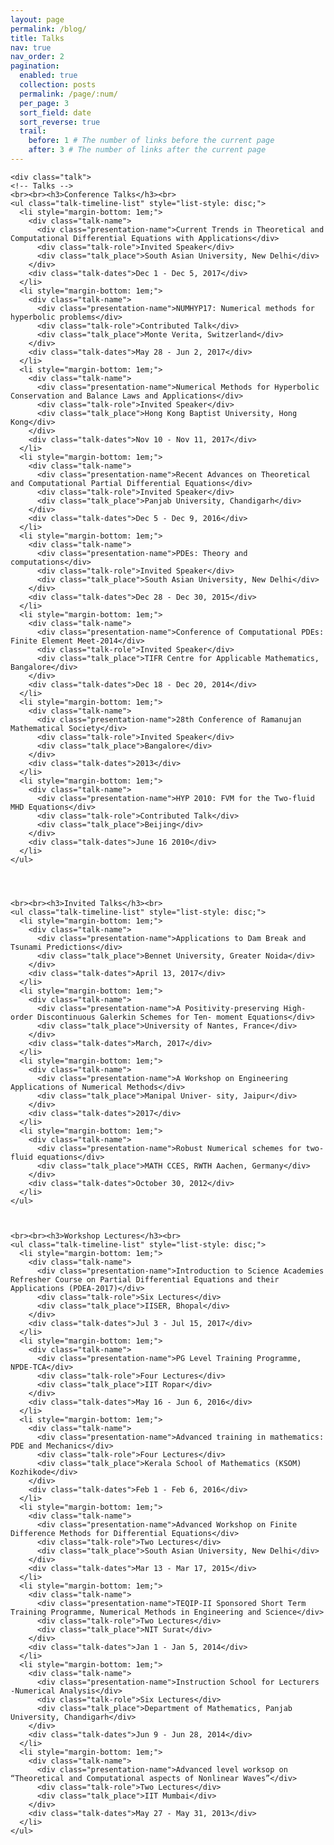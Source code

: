 ```yaml
---
layout: page
permalink: /blog/
title: Talks
nav: true
nav_order: 2
pagination:
  enabled: true
  collection: posts
  permalink: /page/:num/
  per_page: 3
  sort_field: date
  sort_reverse: true
  trail:
    before: 1 # The number of links before the current page
    after: 3 # The number of links after the current page
---
```


    <div class="talk">
    <!-- Talks -->
    <br><br><h3>Conference Talks</h3><br>
    <ul class="talk-timeline-list" style="list-style: disc;">
      <li style="margin-bottom: 1em;">
        <div class="talk-name">
          <div class="presentation-name">Current Trends in Theoretical and Computational Differential Equations with Applications</div>
          <div class="talk-role">Invited Speaker</div>
          <div class="talk_place">South Asian University, New Delhi</div>
        </div>
        <div class="talk-dates">Dec 1 - Dec 5, 2017</div>
      </li>
      <li style="margin-bottom: 1em;">
        <div class="talk-name">
          <div class="presentation-name">NUMHYP17: Numerical methods for hyperbolic problems</div>
          <div class="talk-role">Contributed Talk</div>
          <div class="talk_place">Monte Verita, Switzerland</div>
        </div>
        <div class="talk-dates">May 28 - Jun 2, 2017</div>
      </li>
      <li style="margin-bottom: 1em;">
        <div class="talk-name">
          <div class="presentation-name">Numerical Methods for Hyperbolic Conservation and Balance Laws and Applications</div>
          <div class="talk-role">Invited Speaker</div>
          <div class="talk_place">Hong Kong Baptist University, Hong Kong</div>
        </div>
        <div class="talk-dates">Nov 10 - Nov 11, 2017</div>
      </li>
      <li style="margin-bottom: 1em;">
        <div class="talk-name">
          <div class="presentation-name">Recent Advances on Theoretical and Computational Partial Differential Equations</div>
          <div class="talk-role">Invited Speaker</div>
          <div class="talk_place">Panjab University, Chandigarh</div>
        </div>
        <div class="talk-dates">Dec 5 - Dec 9, 2016</div>
      </li>
      <li style="margin-bottom: 1em;">
        <div class="talk-name">
          <div class="presentation-name">PDEs: Theory and computations</div>
          <div class="talk-role">Invited Speaker</div>
          <div class="talk_place">South Asian University, New Delhi</div>
        </div>
        <div class="talk-dates">Dec 28 - Dec 30, 2015</div>
      </li>
      <li style="margin-bottom: 1em;">
        <div class="talk-name">
          <div class="presentation-name">Conference of Computational PDEs: Finite Element Meet-2014</div>
          <div class="talk-role">Invited Speaker</div>
          <div class="talk_place">TIFR Centre for Applicable Mathematics, Bangalore</div>
        </div>
        <div class="talk-dates">Dec 18 - Dec 20, 2014</div>
      </li>
      <li style="margin-bottom: 1em;">
        <div class="talk-name">
          <div class="presentation-name">28th Conference of Ramanujan Mathematical Society</div>
          <div class="talk-role">Invited Speaker</div>
          <div class="talk_place">Bangalore</div>
        </div>
        <div class="talk-dates">2013</div>
      </li>
      <li style="margin-bottom: 1em;">
        <div class="talk-name">
          <div class="presentation-name">HYP 2010: FVM for the Two-fluid MHD Equations</div>
          <div class="talk-role">Contributed Talk</div>
          <div class="talk_place">Beijing</div>
        </div>
        <div class="talk-dates">June 16 2010</div>
      </li>
    </ul>




    <br><br><h3>Invited Talks</h3><br>
    <ul class="talk-timeline-list" style="list-style: disc;">
      <li style="margin-bottom: 1em;">
        <div class="talk-name">
          <div class="presentation-name">Applications to Dam Break and Tsunami Predictions</div>
          <div class="talk_place">Bennet University, Greater Noida</div>
        </div>
        <div class="talk-dates">April 13, 2017</div>
      </li>
      <li style="margin-bottom: 1em;">
        <div class="talk-name">
          <div class="presentation-name">A Positivity-preserving High-order Discontinuous Galerkin Schemes for Ten- moment Equations</div>
          <div class="talk_place">University of Nantes, France</div>
        </div>
        <div class="talk-dates">March, 2017</div>
      </li>
      <li style="margin-bottom: 1em;">
        <div class="talk-name">
          <div class="presentation-name">A Workshop on Engineering Applications of Numerical Methods</div>
          <div class="talk_place">Manipal Univer- sity, Jaipur</div>
        </div>
        <div class="talk-dates">2017</div>
      </li>
      <li style="margin-bottom: 1em;">
        <div class="talk-name">
          <div class="presentation-name">Robust Numerical schemes for two-fluid equations</div>
          <div class="talk_place">MATH CCES, RWTH Aachen, Germany</div>
        </div>
        <div class="talk-dates">October 30, 2012</div>
      </li>
    </ul>



    <br><br><h3>Workshop Lectures</h3><br>
    <ul class="talk-timeline-list" style="list-style: disc;">
      <li style="margin-bottom: 1em;">
        <div class="talk-name">
          <div class="presentation-name">Introduction to Science Academies Refresher Course on Partial Differential Equations and their Applications (PDEA-2017)</div>
          <div class="talk-role">Six Lectures</div>
          <div class="talk_place">IISER, Bhopal</div>
        </div>
        <div class="talk-dates">Jul 3 - Jul 15, 2017</div>
      </li>
      <li style="margin-bottom: 1em;">
        <div class="talk-name">
          <div class="presentation-name">PG Level Training Programme, NPDE-TCA</div>
          <div class="talk-role">Four Lectures</div>
          <div class="talk_place">IIT Ropar</div>
        </div>
        <div class="talk-dates">May 16 - Jun 6, 2016</div>
      </li>
      <li style="margin-bottom: 1em;">
        <div class="talk-name">
          <div class="presentation-name">Advanced training in mathematics: PDE and Mechanics</div>
          <div class="talk-role">Four Lectures</div>
          <div class="talk_place">Kerala School of Mathematics (KSOM) Kozhikode</div>
        </div>
        <div class="talk-dates">Feb 1 - Feb 6, 2016</div>
      </li>
      <li style="margin-bottom: 1em;">
        <div class="talk-name">
          <div class="presentation-name">Advanced Workshop on Finite Difference Methods for Differential Equations</div>
          <div class="talk-role">Two Lectures</div>
          <div class="talk_place">South Asian University, New Delhi</div>
        </div>
        <div class="talk-dates">Mar 13 - Mar 17, 2015</div>
      </li>
      <li style="margin-bottom: 1em;">
        <div class="talk-name">
          <div class="presentation-name">TEQIP-II Sponsored Short Term Training Programme, Numerical Methods in Engineering and Science</div>
          <div class="talk-role">Two Lectures</div>
          <div class="talk_place">NIT Surat</div>
        </div>
        <div class="talk-dates">Jan 1 - Jan 5, 2014</div>
      </li>
      <li style="margin-bottom: 1em;">
        <div class="talk-name">
          <div class="presentation-name">Instruction School for Lecturers -Numerical Analysis</div>
          <div class="talk-role">Six Lectures</div>
          <div class="talk_place">Department of Mathematics, Panjab University, Chandigarh</div>
        </div>
        <div class="talk-dates">Jun 9 - Jun 28, 2014</div>
      </li>
      <li style="margin-bottom: 1em;">
        <div class="talk-name">
          <div class="presentation-name">Advanced level worksop on “Theoretical and Computational aspects of Nonlinear Waves”</div>
          <div class="talk-role">Two Lectures</div>
          <div class="talk_place">IIT Mumbai</div>
        </div>
        <div class="talk-dates">May 27 - May 31, 2013</div>
      </li>
    </ul>
        

</div>

